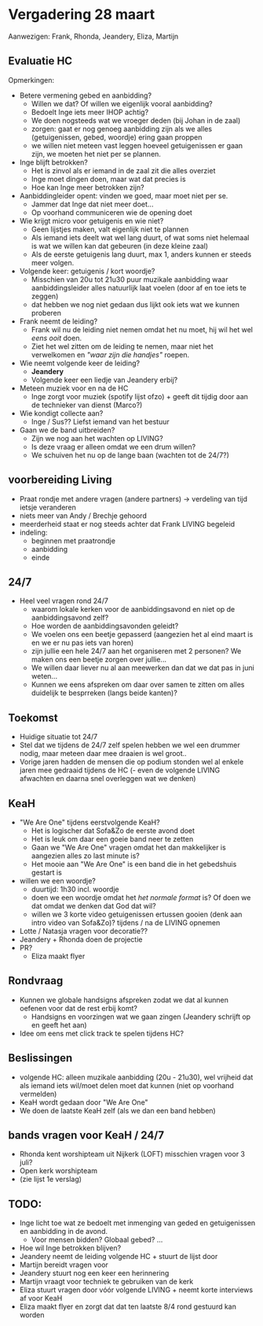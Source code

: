 # Vergadering 28 maart

Aanwezigen: Frank, Rhonda, Jeandery, Eliza, Martijn

## Evaluatie HC

Opmerkingen:

- Betere vermening gebed en aanbidding?
  - Willen we dat? Of willen we eigenlijk vooral aanbidding?
  - Bedoelt Inge iets meer IHOP achtig?
  - We doen nogsteeds wat we vroeger deden (bij Johan in de zaal)
  - zorgen: gaat er nog genoeg aanbidding zijn als we alles (getuigenissen, gebed, woordje) ering gaan proppen
  - we willen niet meteen vast leggen hoeveel getuigenissen er gaan zijn, we moeten het niet per se plannen.
- Inge blijft betrokken? 
  - Het is zinvol als er iemand in de zaal zit die alles overziet
  - Inge moet dingen doen, maar wat dat precies is
  - Hoe kan Inge meer betrokken zijn?
- Aanbiddingleider opent: vinden we goed, maar moet niet per se.
  - Jammer dat Inge dat niet meer doet...
  - Op voorhand communiceren wie de opening doet
- Wie krijgt micro voor getuigenis en wie niet?
  - Geen lijstjes maken, valt eigenlijk niet te plannen
  - Als iemand iets deelt wat wel lang duurt, of wat soms niet helemaal is wat we willen kan dat gebeuren (in deze kleine zaal)
  - Als de eerste getuigenis lang duurt, max 1, anders kunnen er steeds meer volgen.
- Volgende keer: getuigenis / kort woordje?
  - Misschien van 20u tot 21u30 puur muzikale aanbidding waar aanbiddingsleider alles natuurlijk laat voelen (door af en toe iets te zeggen)
  - dat hebben we nog niet gedaan dus lijkt ook iets wat we kunnen proberen
- Frank neemt de leiding?
  - Frank wil nu de leiding niet nemen omdat het nu moet, hij wil het wel *eens ooit* doen.
  - Ziet het wel zitten om de leiding te nemen, maar niet het verwelkomen en *"waar zijn die handjes"* roepen.
- Wie neemt volgende keer de leiding?
  - **Jeandery**
  - Volgende keer een liedje van Jeandery erbij?
- Meteen muziek voor en na de HC
  - Inge zorgt voor muziek (spotify lijst ofzo) + geeft dit tijdig door aan de technieker van dienst (Marco?)
- Wie kondigt collecte aan?
  - Inge / Sus?? Liefst iemand van het bestuur
- Gaan we de band uitbreiden?
  - Zijn we nog aan het wachten op LIVING?
  - Is deze vraag er alleen omdat we een drum willen?
  - We schuiven het nu op de lange baan (wachten tot de 24/7?)

## voorbereiding Living

- Praat rondje met andere vragen (andere partners) -> verdeling van tijd ietsje veranderen
- niets meer van Andy / Brechje gehoord
- meerderheid staat er nog steeds achter dat Frank LIVING begeleid
- indeling:
  - beginnen met praatrondje
  - aanbidding
  - einde

## 24/7

- Heel veel vragen rond 24/7
  - waarom lokale kerken voor de aanbiddingsavond en niet op de aanbiddingsavond zelf?
  - Hoe worden de aanbiddingsavonden geleidt?
  - We voelen ons een beetje gepasserd (aangezien het al eind maart is en we er nu pas iets van horen)
  - zijn jullie een hele 24/7 aan het organiseren met 2 personen? We maken ons een beetje zorgen over jullie...
  - We willen daar liever nu al aan meewerken dan dat we dat pas in juni weten...
  - Kunnen we eens afspreken om daar over samen te zitten om alles duidelijk te besprreken (langs beide kanten)?

## Toekomst

- Huidige situatie tot 24/7
- Stel dat we tijdens de 24/7 zelf spelen hebben we wel een drummer nodig, maar meteen daar mee draaien is wel groot..
- Vorige jaren hadden de mensen die op podium stonden wel al enkele jaren mee gedraaid tijdens de HC
(- even de volgende LIVING afwachten en daarna snel overleggen wat we denken)

## KeaH

- "We Are One" tijdens eerstvolgende KeaH?
  - Het is logischer dat Sofa&Zo de eerste avond doet
  - Het is leuk om daar een goeie band neer te zetten
  - Gaan we "We Are One" vragen omdat het dan makkelijker is aangezien alles zo last minute is?
  - Het mooie aan "We Are One" is een band die in het gebedshuis gestart is
- willen we een woordje?
  - duurtijd: 1h30 incl. woordje
  - doen we een woordje omdat het *het normale format* is? Of doen we dat omdat we denken dat God dat wil?
  - willen we 3 korte video getuigenissen ertussen gooien (denk aan intro video van Sofa&Zo)? tijdens / na de LIVING opnemen
- Lotte / Natasja vragen voor decoratie??
- Jeandery + Rhonda doen de projectie
- PR?
  - Eliza maakt flyer

## Rondvraag

- Kunnen we globale handsigns afspreken zodat we dat al kunnen oefenen voor dat de rest erbij komt?
  - Handsigns en voorzingen wat we gaan zingen (Jeandery schrijft op en geeft het aan)
- Idee om eens met click track te spelen tijdens HC?

## Beslissingen

- volgende HC: alleen muzikale aanbidding (20u - 21u30), wel vrijheid dat als iemand iets wil/moet delen moet dat kunnen (niet op voorhand vermelden)
- KeaH wordt gedaan door "We Are One"
- We doen de laatste KeaH zelf (als we dan een band hebben)

## bands vragen voor KeaH / 24/7

- Rhonda kent worshipteam uit Nijkerk (LOFT) misschien vragen voor 3 juli?
- Open kerk worshipteam
- (zie lijst 1e verslag)

## TODO:

- Inge licht toe wat ze bedoelt met inmenging van geded en getuigenissen en aanbidding in de avond.
  - Voor mensen bidden? Globaal gebed? ...
- Hoe wil Inge betrokken blijven?
- Jeandery neemt de leiding volgende HC + stuurt de lijst door
- Martijn bereidt vragen voor
- Jeandery stuurt nog een keer een herinnering
- Martijn vraagt voor techniek te gebruiken van de kerk
- Eliza stuurt vragen door vóór volgende LIVING + neemt korte interviews af voor KeaH
- Eliza maakt flyer en zorgt dat dat ten laatste 8/4 rond gestuurd kan worden

